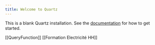 ```yaml
---
title: Welcome to Quartz
---
```


This is a blank Quartz installation.
See the [documentation](https://quartz.jzhao.xyz) for how to get started.


[[QueryFunction]]
[[Formation Electricité HH]]

